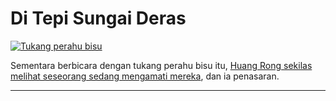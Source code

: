 # Di Tepi Sungai Deras

[![Tukang perahu bisu](images/tukang-perahu-bisu.jpg)](https://youtube.com/clip/UgkxmsMOatdVQZo0Z-AfGbKHttJEOaUHFqo1)

Sementara berbicara dengan tukang perahu bisu itu, [Huang Rong sekilas melihat seseorang sedang mengamati mereka](https://youtube.com/clip/Ugkxj_9kUpeXsbmX2OGK04JETEmNCG0SuG2p), dan ia penasaran.

***


